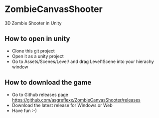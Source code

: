 # ZombieCanvasShooter
3D Zombie Shooter in Unity

## How to open in unity
- Clone this git project
- Open it as a unity project
- Go to Assets/Scenes/Level/ and drag Level1Scene into your hierachy window

## How to download the game
- Go to Github releases page https://github.com/asgreflexx/ZombieCanvasShooter/releases
- Download the latest release for Windows or Web
- Have fun :-) 
